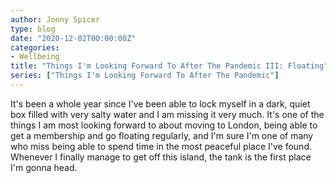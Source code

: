 ```yaml
---
author: Jonny Spicer
type: blog
date: "2020-12-02T00:00:00Z"
categories:
- Wellbeing
title: "Things I'm Looking Forward To After The Pandemic III: Floating"
series: ["Things I'm Looking Forward To After The Pandemic"]
---
```

It's been a whole year since I've been able to lock myself in a dark, quiet box filled with very salty water and I am missing it very much. It's one of the things I am most looking
forward to about moving to London, being able to get a membership and go floating regularly, and I'm sure I'm one of many who miss being able to spend time in the most peaceful
place I've found. Whenever I finally manage to get off this island, the tank is the first place I'm gonna head.
